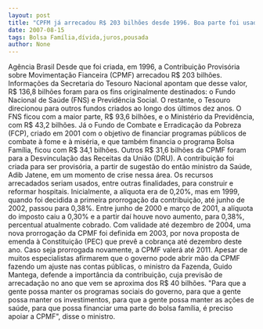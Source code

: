 ```yaml
---
layout: post
title: "CPFM já arrecadou R$ 203 bilhões desde 1996. Boa parte foi usada para pagar juros da dívida e Bolsa Família"
date: 2007-08-15
tags: Bolsa Família,dívida,juros,pousada
author: None
---
```

Ag&ecirc;ncia Brasil 
Desde que foi criada, em 1996, a Contribui&ccedil;&atilde;o Provis&oacute;ria sobre Movimenta&ccedil;&atilde;o Fianceira (CPMF) arrecadou R$ 203 bilh&otilde;es. Informa&ccedil;&otilde;es da Secretaria do Tesouro Nacional apontam que desse valor, R$ 136,8 bilh&otilde;es foram para os fins originalmente destinados: o Fundo Nacional de Sa&uacute;de (FNS) e Previd&ecirc;ncia Social. O restante, o Tesouro direcionou para outros fundos criados ao longo dos &uacute;ltimos dez anos. 
O FNS ficou com a maior parte, R$ 93,6 bilh&otilde;es, e o Minist&eacute;rio da Previd&ecirc;ncia, com R$ 43,2 bilh&otilde;es. J&aacute; o Fundo de Combate e Erradica&ccedil;&atilde;o da Pobreza (FCP), criado em 2001 com o objetivo de financiar programas p&uacute;blicos de combate &agrave; fome e &agrave; mis&eacute;ria, e que tamb&eacute;m financia o programa Bolsa Fam&iacute;lia, ficou com R$ 34,1 bilh&otilde;es. Outros R$ 31,6 bilh&otilde;es da CPMF foram para a Desvincula&ccedil;&atilde;o das Receitas da Uni&atilde;o (DRU). 
A contribui&ccedil;&atilde;o foi criada para ser provis&oacute;ria, a partir de sugest&atilde;o do ent&atilde;o ministro da Sa&uacute;de, Adib Jatene, em um momento de crise nessa &aacute;rea. Os recursos arrecadados seriam usados, entre outras finalidades, para construir e reformar hospitais. 
Inicialmente, a al&iacute;quota era de 0,20%, mas em 1999, quando foi decidida a primeira prorroga&ccedil;&atilde;o da contribui&ccedil;&atilde;o, at&eacute; junho de 2002, passou para 0,38%. Entre junho de 2000 e mar&ccedil;o de 2001, a al&iacute;quota do imposto caiu a 0,30% e a partir da&iacute; houve novo aumento, para 0,38%, percentual atualmente cobrado. 
Com validade at&eacute; dezembro de 2004, uma nova prorroga&ccedil;&atilde;o da CPMF foi definida em 2003, por nova proposta de emenda &agrave; Constitui&ccedil;&atilde;o (PEC) que prev&ecirc; a cobran&ccedil;a at&eacute; dezembro deste ano. Caso seja prorrogada novamente, a CPMF valer&aacute; at&eacute; 2011.
Apesar de muitos especialistas afirmarem que o governo pode abrir m&atilde;o da CPMF fazendo um ajuste nas contas p&uacute;blicas, o ministro da Fazenda, Guido Mantega, defende a import&acirc;ncia da contribui&ccedil;&atilde;o, cuja previs&atilde;o de arrecada&ccedil;&atilde;o no ano que vem se aproxima dos R$ 40 bilh&otilde;es. 
&quot;Para que a gente possa manter os programas sociais do governo, para que a gente possa manter os investimentos, para que a gente possa manter as a&ccedil;&otilde;es de sa&uacute;de, para que possa financiar uma parte do bolsa fam&iacute;lia, &eacute; preciso apoiar a CPMF&quot;, disse o ministro. 